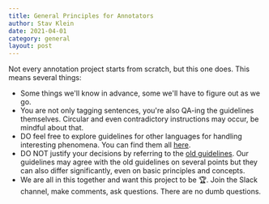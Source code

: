 ```yaml
---
title: General Principles for Annotators
author: Stav Klein
date: 2021-04-01
category: general
layout: post
---
```


Not every annotation project starts from scratch, but this one does.
This means several things:
- Some things we'll know in advance, some we'll have to figure out as we go.
- You are not only tagging sentences, you're also QA-ing the guidelines themselves. Circular and even contradictory instructions may occur, be mindful about that.
- DO feel free to explore guidelines for other languages for handling interesting phenomena. You can find them all [here][1].
- DO NOT justify your decisions by referring to the [old guidelines][2]. Our guidelines may agree with the old guidelines on several points but they can also differ significantly, even on basic principles and concepts.
- We are all in this together and want this project to be 🏆. Join the Slack channel, make comments, ask questions. There are no dumb questions.

[1]: https://universaldependencies.org/guidelines.html
[2]: https://universaldependencies.org/he/index.html

